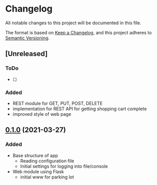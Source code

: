 # Changelog

All notable changes to this project will be documented in this file.

The format is based on [Keep a Changelog](https://keepachangelog.com/en/1.0.0/),
and this project adheres to [Semantic Versioning](https://semver.org/spec/v2.0.0.html).

## [Unreleased]

### ToDo
- [ ] 

### Added

- REST module for GET, PUT, POST, DELETE
- implementation for REST API for getting shopping cart complete
- improved style of web page

## [0.1.0](https://github.com/udigeri/inout/tree/v0.1.0) (2021-03-27)

### Added 

- Base structure of app
  - Reading configuration file
  - Initial settings for logging into file/console
- Web module using Flask
  - initial www for parking lot

